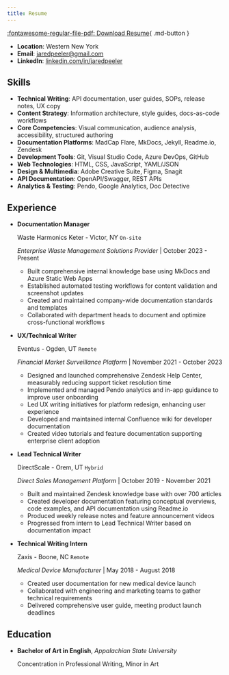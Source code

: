 ```yaml
---
title: Resume
---
```


[:fontawesome-regular-file-pdf: Download Resume](assets/pdfs/Technical_Writer_Jared_Peeler_Resume_2025.pdf){ .md-button }

- **Location**: Western New York
- **Email**: [jaredpeeler@gmail.com](mailto:jaredpeeler@gmail.com)
- **LinkedIn**: [linkedin.com/in/jaredpeeler](https://www.linkedin.com/in/jaredpeeler)

## Skills

- **Technical Writing**: API documentation, user guides, SOPs, release notes, UX copy
- **Content Strategy**: Information architecture, style guides, docs-as-code workflows
- **Core Competencies**: Visual communication, audience analysis, accessibility, structured authoring
- **Documentation Platforms**: MadCap Flare, MkDocs, Jekyll, Readme.io, Zendesk
- **Development Tools**: Git, Visual Studio Code, Azure DevOps, GitHub
- **Web Technologies**: HTML, CSS, JavaScript, YAML/JSON
- **Design & Multimedia**: Adobe Creative Suite, Figma, Snagit
- **API Documentation**: OpenAPI/Swagger, REST APIs
- **Analytics & Testing**: Pendo, Google Analytics, Doc Detective

## Experience

<div class="sessions" markdown>

- **Documentation Manager** 

    Waste Harmonics Keter - Victor, NY `On-site`
    
    *Enterprise Waste Management Solutions Provider* | October 2023 - Present

    - Built comprehensive internal knowledge base using MkDocs and Azure Static Web Apps
    - Established automated testing workflows for content validation and screenshot updates
    - Created and maintained company-wide documentation standards and templates
    - Collaborated with department heads to document and optimize cross-functional workflows

- **UX/Technical Writer**

    Eventus - Ogden, UT `Remote`
    
    *Financial Market Surveillance Platform* | November 2021 - October 2023

    - Designed and launched comprehensive Zendesk Help Center, measurably reducing support ticket resolution time
    - Implemented and managed Pendo analytics and in-app guidance to improve user onboarding
    - Led UX writing initiatives for platform redesign, enhancing user experience
    - Developed and maintained internal Confluence wiki for developer documentation
    - Created video tutorials and feature documentation supporting enterprise client adoption

- **Lead Technical Writer** 

    DirectScale - Orem, UT `Hybrid`
    
    *Direct Sales Management Platform* | October 2019 - November 2021

    - Built and maintained Zendesk knowledge base with over 700 articles
    - Created developer documentation featuring conceptual overviews, code examples, and API documentation using Readme.io
    - Produced weekly release notes and feature announcement videos
    - Progressed from intern to Lead Technical Writer based on documentation impact

- **Technical Writing Intern** 

    Zaxis - Boone, NC `Remote`
    
    *Medical Device Manufacturer* | May 2018 - August 2018

    - Created user documentation for new medical device launch
    - Collaborated with engineering and marketing teams to gather technical requirements
    - Delivered comprehensive user guide, meeting product launch deadlines

</div>

## Education

<div class="sessions" markdown>

- **Bachelor of Art in English**, *Appalachian State University*

    Concentration in Professional Writing, Minor in Art

</div>
